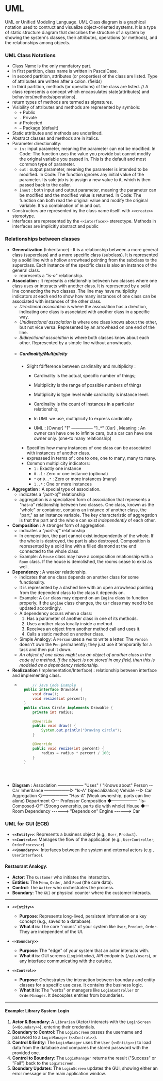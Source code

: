 # UML
UML or Unified Modeling Language.
UML Class diagram is a graphical notation used to contruct and visualize object-oriented systems.
It is a type of static structure diagram that describes the structure of a system by showing the system's classes, their attributes, operations (or methods), and the relationships among objects.

### UML Class Notations
- Class Name is the only mandatory part.
- In first partition, class name is written in PascalCase.
- In second partition, attributes (or properties) of the class are listed. Type of attributes are written after a colon. (fields)
- In third partition, methods (or operations) of the class are listed.
 // A class represents a concept which encapsulates state(attributes) and behaviors(methods/operations).
- return types of methods are termed as signatures.
- Visibility of attributes and methods are represented by symbols:
    - `+` Public
    - `-` Private
    - `#` Protected
    - `~` Package (default)
- Static attributes and methods are underlined.
- Abstract classes and methods are in italics.
- Parameter directionality:
    - `in` : input parameter, meaning the parameter can not be modified.
     In Code: The function uses the value you provide but cannot modify the original variable you passed in. This is the default and most common type of parameter.
    - `out` : output parameter, meaning the parameter is intended to be modified.
     In Code: The function ignores any initial value of the parameter. Its sole job is to assign a new value to it, which is then passed back to the caller.
    - `inout` : both input and output parameter, meaning the parameter can be modified and the modified value is returned. 
    In Code: The function can both read the original value and modify the original variable. It's a combination of in and out.
- Constructors are represented by the class name itself. with `<<create>>` stereotype.
- Interfaces are represented by the `<<interface>>` stereotype. Methods in interfaces are implicitly abstract and public


### Relationships between classes
- **Generalization** (Inheritance) : It is a relationship between a more general class (superclass) and a more specific class (subclass). It is represented by a solid line with a hollow arrowhead pointing from the subclass to the superclass. Each instance of the specific class is also an instance of the general class.
    - represents a *"is-a"* relationship.
- **Association** : It represnts a relationship between two classes where one class uses or interacts with another class. It is represented by a solid line connecting the two classes. The line may have multiplicity indicators at each end to show how many instances of one class can be associated with instances of the other class.
    - *Directional association* is where the association has a direction, indicating one class is associated with another class in a specific way.
    - *Unidirectional association* is where one class knows about the other, but not vice versa. Represented by an arrowhead on one end of the line.
    - *Bidirectional association* is where both classes know about each other. Represented by a simple line without arrowheads.
    - ##### Cardinality/Multiplicity
        - Slight fdifference between cardinality and multiplicity : 
            - Cardinality is the actual, specific number of things;
            - Multiplicity is the range of possible numbers of things
            - Multiplicity is type level while cardinality is instance level.
            - Cardinality is the count of instances in a particular relationship;
            - In UML we use, multiplicity to express cardinality.
            
            - UML :     [Owner] "1" ————— "1..*" [Car] , Meaning : An owner can have one to infinite cars, but a car can have one  owner only. (one-to many relationship) 
        - Specifies how many instances of one class can be associated with instances of another class.
        - expresseed in terms of : one to one, one to many, many to many.
        - Common multiplicity indicators:
            - `1` : Exactly one instance
            - `0..1` : Zero or one instance (optional)
            - `*` or `0..*` : Zero or more instances (many)
            - `1..*` : One or more instances
- **Aggregation** : A special type of association.
    - indicates a *"part-of"* relationship
    - aggregation is a specialized form of association that represents a "has-a" relationship between two classes. One class, known as the "whole" or container, contains an instance of another class, the "part," as an instance variable. The key characteristic of aggregation is that the part and the whole can exist *independently* of each other. 
- **Composition** : A stronger form of aggregation.
    - indicates a *"part-of"* relationship
    - In composition, the part cannot exist independently of the whole. If the whole is destroyed, the part is also destroyed. Composition is represented by a solid line with a filled diamond at the end connected to the whole class.
    - Example: A `House` class may have a composition relationship with a `Room` class. If the house is demolished, the rooms cease to exist as well.
- **Dependency** : A weaker relationship.
    - indicates that one class depends on another class for some functionality.
    - It is represented by a dashed line with an open arrowhead pointing from the dependent class to the class it depends on.
    - Example: A `Car` class may depend on an `Engine` class to function properly. If the `Engine` class changes, the `Car` class may need to be updated accordingly.
    - A dependency occurs when a class:
        1. Has a parameter of another class in one of its methods.
        2. Uses another class locally inside a method.
        3. Receives an object from another method call and uses it.
        4. Calls a static method on another class.
    - Simple Analogy: A `Person` uses a `Pen` to write a letter. The `Person` doesn't own the `Pen` permanently; they just use it temporarily for a task and then put it down.
    - *An object of one class might use an object of another class in the code of a method. If the object is not stored in any field, then this is modeled as a dependency relationship.*
- **Realizaation** (Implementation/Interface) : relationship between interface and implementing class.
    - ```java
            // Java Code Example
        public interface Drawable {
            void draw();
            void resize(int percent);
        }
        public class Circle implements Drawable {
            private int radius;
            
            @Override
            public void draw() {
                System.out.println("Drawing circle");
            }
            
            @Override
            public void resize(int percent) {
                radius = radius * percent / 100;
            }
        }
    
<br>

- **Diagram** : 
    Association	——————	"Uses" / "Knows about"	Person -- Car
    Inheritance	——————▷	"Is-A" (Specialization)	Vehicle --▷ Car
    Aggregation	◇——————	"Has-A" (Weak ownership, parts can live alone)	Department ◇-- Professor
    Composition	◆——————	"Is-Composed-Of" (Strong ownership, parts die with whole)	House ◆-- Room
    Dependency	------>	"Depends on"	Engine ------> Car


### UML for GUI (ECB)
- **`<<Entity>>`**: Represents a business object (e.g., `User`, `Product`).
- **`<<Control>>`**: Manages the flow of the application (e.g., `UserController`, `OrderProcessor`).
- **`<<Boundary>>`**: Interfaces between the system and external actors (e.g., `UserInterface`).

#### Restaurant Analogy:
- **Actor**: The `Customer` who initiates the interaction.
- **Entities**: The `Menu`, `Order`, and `Food` (the core data).
- **Control**: The `Waiter` who orchestrates the process.
- **Boundary**: The `GUI` or physical counter where the customer interacts.

---

- **`<<Entity>>`**
  - **Purpose**: Represents long-lived, persistent information or a key concept (e.g., saved to a database).
  - **What it is**: The core "nouns" of your system like `User`, `Product`, `Order`. They are independent of the UI.

- **`<<Boundary>>`**
  - **Purpose**: The "edge" of your system that an actor interacts with.
  - **What it is**: GUI screens (`LoginWindow`), API endpoints (`/api/users`), or any interface communicating with the outside.

- **`<<Control>>`**
  - **Purpose**: Orchestrates the interaction between boundary and entity classes for a specific use case. It contains the business logic.
  - **What it is**: The "verbs" or managers like `LoginController` or `OrderManager`. It decouples entities from boundaries.

---

#### Example: Library System Login
1.  **Actor & Boundary**: A `Librarian` (Actor) interacts with the `LoginScreen` (`<<Boundary>>`), entering their credentials.
2.  **Boundary to Control**: The `LoginScreen` passes the username and password to a `LoginManager` (`<<Control>>`).
3.  **Control & Entity**: The `LoginManager` uses the `User` (`<<Entity>>`) to load data from the database and compares the stored password with the provided one.
4.  **Control to Boundary**: The `LoginManager` returns the result ("Success" or "Fail") back to the `LoginScreen`.
5.  **Boundary Updates**: The `LoginScreen` updates the GUI, showing either an error message or the main application window.


